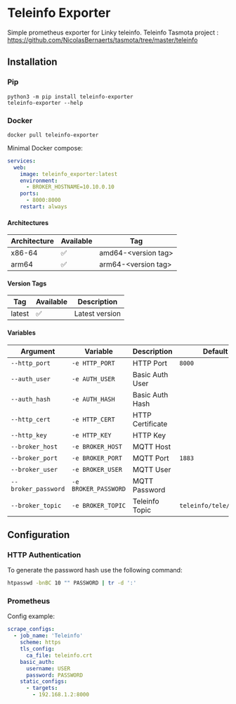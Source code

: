 # Teleinfo Exporter

Simple prometheus exporter for Linky teleinfo.
Teleinfo Tasmota project :
https://github.com/NicolasBernaerts/tasmota/tree/master/teleinfo

## Installation
### Pip
```
python3 -m pip install teleinfo-exporter
teleinfo-exporter --help
```

### Docker
```
docker pull teleinfo-exporter
```

Minimal Docker compose:
```yaml
services:
  web:
    image: teleinfo_exporter:latest
    environment:
      - BROKER_HOSTNAME=10.10.0.10
    ports: 
      - 8000:8000
    restart: always
```

#### Architectures
| Architecture | Available | Tag                     |
| ------------ | --------- | ----------------------- |
| x86-64       | ✅        | amd64-\<version tag\>   |
| arm64        | ✅        | arm64-\<version tag\> |

#### Version Tags
| Tag    | Available | Description                                          |
| ------ | --------- | ---------------------------------------------------- |
| latest | ✅        | Latest version                                       |

#### Variables
| Argument            | Variable             | Description        | Default                |
| ------------------- | -------------------- | ------------------ | ---------------------- |
| `--http_port`       | `-e HTTP_PORT`       | HTTP Port          | `8000`                 |
| `--auth_user`       | `-e AUTH_USER`       | Basic Auth User    |                        |
| `--auth_hash`       | `-e AUTH_HASH`       | Basic Auth Hash    |                        |
| `--http_cert`       | `-e HTTP_CERT`       | HTTP Certificate   |                        |
| `--http_key`        | `-e HTTP_KEY`        | HTTP Key           |                        |
| `--broker_host`     | `-e BROKER_HOST` | MQTT Host          |                        |
| `--broker_port`     | `-e BROKER_PORT`     | MQTT Port          | `1883`                 |
| `--broker_user`     | `-e BROKER_USER`     | MQTT User          |                        |
| `--broker_password` | `-e BROKER_PASSWORD` | MQTT Password      |                        |
| `--broker_topic`    | `-e BROKER_TOPIC`    | Teleinfo Topic     | `teleinfo/tele/SENSOR` |

## Configuration
### HTTP Authentication
To generate the password hash use the following command:
```bash
htpasswd -bnBC 10 "" PASSWORD | tr -d ':'
```

### Prometheus
Config example:
```yaml
scrape_configs:
  - job_name: 'Teleinfo'
    scheme: https
    tls_config:
      ca_file: teleinfo.crt
    basic_auth:
      username: USER
      password: PASSWORD
    static_configs:
      - targets:
        - 192.168.1.2:8000
```
